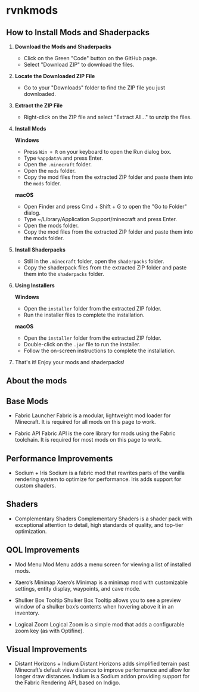
# rvnkmods

## How to Install Mods and Shaderpacks

1. **Download the Mods and Shaderpacks**
   - Click on the Green "Code" button on the GitHub page.
   - Select "Download ZIP" to download the files.

2. **Locate the Downloaded ZIP File**
   - Go to your "Downloads" folder to find the ZIP file you just downloaded.

3. **Extract the ZIP File**
   - Right-click on the ZIP file and select "Extract All..." to unzip the files.

4. **Install Mods**

   **Windows**
   - Press `Win + R` on your keyboard to open the Run dialog box.
   - Type `%appdata%` and press Enter.
   - Open the `.minecraft` folder.
   - Open the `mods` folder.
   - Copy the mod files from the extracted ZIP folder and paste them into the `mods` folder.

   **macOS**
   - Open Finder and press Cmd + Shift + G to open the "Go to Folder" dialog.
   - Type ~/Library/Application Support/minecraft and press Enter.
   - Open the mods folder.
   - Copy the mod files from the extracted ZIP folder and paste them into the mods folder.

5. **Install Shaderpacks**
   - Still in the `.minecraft` folder, open the `shaderpacks` folder.
   - Copy the shaderpack files from the extracted ZIP folder and paste them into the `shaderpacks` folder.

6. **Using Installers**

   **Windows**
   - Open the `installer` folder from the extracted ZIP folder.
   - Run the installer files to complete the installation.

   **macOS**
   - Open the `installer` folder from the extracted ZIP folder.
   - Double-click on the `.jar` file to run the installer.
   - Follow the on-screen instructions to complete the installation.

7. That's it! Enjoy your mods and shaderpacks!

## About the mods

## Base Mods
- Fabric Launcher
   Fabric is a modular, lightweight mod loader for Minecraft. It is required for all mods on this page to work.

- Fabric API
   Fabric API is the core library for mods using the Fabric toolchain. It is required for most mods on this page to work.

## Performance Improvements
- Sodium + Iris
   Sodium is a fabric mod that rewrites parts of the vanilla rendering system to optimize for performance. Iris adds support for custom shaders.

## Shaders
- Complementary Shaders
   Complementary Shaders is a shader pack with exceptional attention to detail, high standards of quality, and top-tier optimization.

## QOL Improvements
- Mod Menu
   Mod Menu adds a menu screen for viewing a list of installed mods.

- Xaero’s Minimap
   Xaero’s Minimap is a minimap mod with customizable settings, entity display, waypoints, and cave mode.

- Shulker Box Tooltip
   Shulker Box Tooltip allows you to see a preview window of a shulker box’s contents when hovering above it in an inventory.

- Logical Zoom
   Logical Zoom is a simple mod that adds a configurable zoom key (as with Optifine).

## Visual Improvements
- Distant Horizons + Indium
   Distant Horizons adds simplified terrain past Minecraft’s default view distance to improve performance and allow for longer draw distances. Indium is a Sodium addon providing support for the Fabric Rendering API, based on Indigo.

